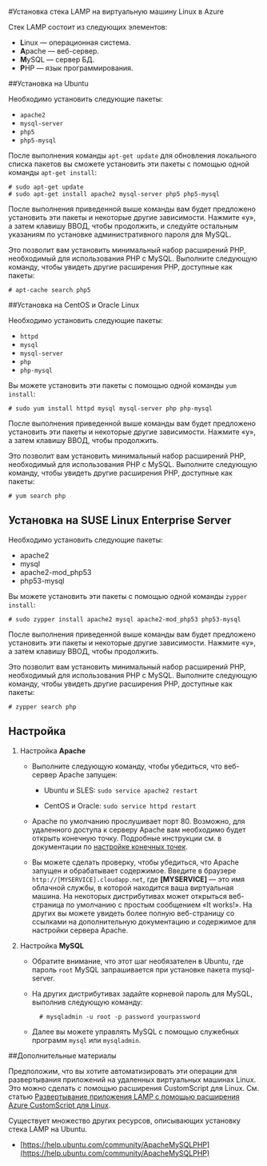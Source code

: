 <properties
	pageTitle="Установка стека LAMP на виртуальную машину Linux"
	description="Узнайте, как установить стек LAMP на виртуальную машину Linux в Azure. Можно выполнить установку в Ubuntu или CentOS."
	services="virtual-machines"
	documentationCenter=""
	authors="szarkos"
	manager="timlt"
	editor=""/>

<tags
	ms.service="virtual-machines"
	ms.workload="infrastructure-services"
	ms.tgt_pltfrm="vm-linux"
	ms.devlang="na"
	ms.topic="article"
	ms.date="04/08/2015"
	ms.author="szark"/>



#Установка стека LAMP на виртуальную машину Linux в Azure

Стек LAMP состоит из следующих элементов:

- **L**inux — операционная система.
- **A**pache — веб-сервер.
- **M**ySQL — сервер БД.
- **P**HP — язык программирования.


##Установка на Ubuntu

Необходимо установить следующие пакеты:

- `apache2`
- `mysql-server`
- `php5`
- `php5-mysql`

После выполнения команды `apt-get update` для обновления локального списка пакетов вы сможете установить эти пакеты с помощью одной команды `apt-get install`:

	# sudo apt-get update
	# sudo apt-get install apache2 mysql-server php5 php5-mysql

После выполнения приведенной выше команды вам будет предложено установить эти пакеты и некоторые другие зависимости. Нажмите «y», а затем клавишу ВВОД, чтобы продолжить, и следуйте остальным указаниям по установке административного пароля для MySQL.

Это позволит вам установить минимальный набор расширений PHP, необходимый для использования PHP с MySQL. Выполните следующую команду, чтобы увидеть другие расширения PHP, доступные как пакеты:

	# apt-cache search php5


##Установка на CentOS и Oracle Linux

Необходимо установить следующие пакеты:

- `httpd`
- `mysql`
- `mysql-server`
- `php`
- `php-mysql`

Вы можете установить эти пакеты с помощью одной команды `yum install`:

	# sudo yum install httpd mysql mysql-server php php-mysql

После выполнения приведенной выше команды вам будет предложено установить эти пакеты и некоторые другие зависимости. Нажмите «y», а затем клавишу ВВОД, чтобы продолжить.

Это позволит вам установить минимальный набор расширений PHP, необходимый для использования PHP с MySQL. Выполните следующую команду, чтобы увидеть другие расширения PHP, доступные как пакеты:

	# yum search php


## Установка на SUSE Linux Enterprise Server

Необходимо установить следующие пакеты:

- apache2
- mysql
- apache2-mod_php53
- php53-mysql

Вы можете установить эти пакеты с помощью одной команды `zypper install`:

	# sudo zypper install apache2 mysql apache2-mod_php53 php53-mysql

После выполнения приведенной выше команды вам будет предложено установить эти пакеты и некоторые другие зависимости. Нажмите «y», а затем клавишу ВВОД, чтобы продолжить.

Это позволит вам установить минимальный набор расширений PHP, необходимый для использования PHP с MySQL. Выполните следующую команду, чтобы увидеть другие расширения PHP, доступные как пакеты:

	# zypper search php


Настройка
----------

1. Настройка **Apache**

	- Выполните следующую команду, чтобы убедиться, что веб-сервер Apache запущен:

		- Ubuntu и SLES: `sudo service apache2 restart`

		- CentOS и Oracle: `sudo service httpd restart`

	- Apache по умолчанию прослушивает порт 80. Возможно, для удаленного доступа к серверу Apache вам необходимо будет открыть конечную точку. Подробные инструкции см. в документации по [настройке конечных точек](virtual-machines-set-up-endpoints.md).

	- Вы можете сделать проверку, чтобы убедиться, что Apache запущен и обрабатывает содержимое. Введите в браузере `http://[MYSERVICE].cloudapp.net`, где **[MYSERVICE]** — это имя облачной службы, в которой находится ваша виртуальная машина. На некоторых дистрибутивах может открыться веб-страница по умолчанию с простым сообщением «It works!». На других вы можете увидеть более полную веб-страницу со ссылками на дополнительную документацию и содержимое для настройки сервера Apache.

2. Настройка **MySQL**

	- Обратите внимание, что этот шаг необязателен в Ubuntu, где пароль `root` MySQL запрашивается при установке пакета mysql-server.

	- На других дистрибутивах задайте корневой пароль для MySQL, выполнив следующую команду:

			# mysqladmin -u root -p password yourpassword

	- Далее вы можете управлять MySQL с помощью служебных программ `mysql` или `mysqladmin`.


##Дополнительные материалы

Предположим, что вы хотите автоматизировать эти операции для развертывания приложений на удаленных виртуальных машинах Linux. Это можно сделать с помощью расширения CustomScript для Linux. См. статью [Развертывание приложения LAMP с помощью расширения Azure CustomScript для Linux](virtual-machines-linux-script-lamp.md).

Существует множество других ресурсов, описывающих установку стека LAMP на Ubuntu.

- [https://help.ubuntu.com/community/ApacheMySQLPHP](https://help.ubuntu.com/community/ApacheMySQLPHP)

<!---HONumber=58--> 